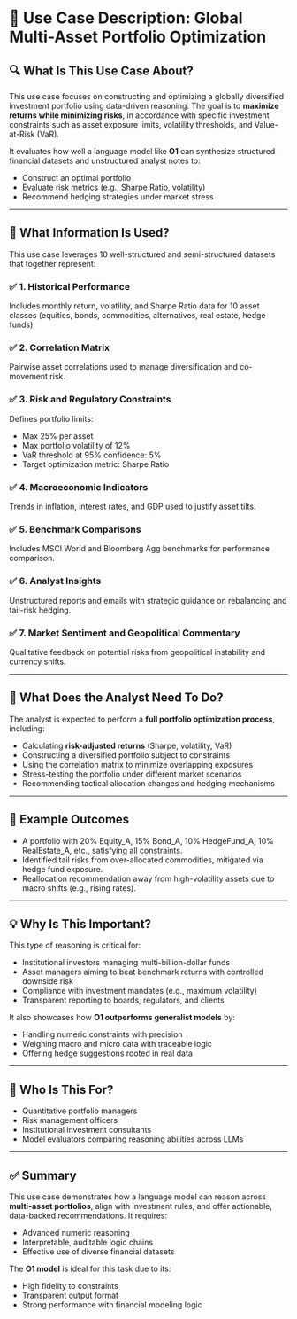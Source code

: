 # 📘 Use Case Description: Global Multi-Asset Portfolio Optimization

## 🔍 What Is This Use Case About?

This use case focuses on constructing and optimizing a globally diversified investment portfolio using data-driven reasoning. The goal is to **maximize returns while minimizing risks**, in accordance with specific investment constraints such as asset exposure limits, volatility thresholds, and Value-at-Risk (VaR).

It evaluates how well a language model like **O1** can synthesize structured financial datasets and unstructured analyst notes to:
- Construct an optimal portfolio
- Evaluate risk metrics (e.g., Sharpe Ratio, volatility)
- Recommend hedging strategies under market stress

---

## 🧰 What Information Is Used?

This use case leverages 10 well-structured and semi-structured datasets that together represent:

### ✅ 1. Historical Performance
Includes monthly return, volatility, and Sharpe Ratio data for 10 asset classes (equities, bonds, commodities, alternatives, real estate, hedge funds).

### ✅ 2. Correlation Matrix
Pairwise asset correlations used to manage diversification and co-movement risk.

### ✅ 3. Risk and Regulatory Constraints
Defines portfolio limits:
- Max 25% per asset
- Max portfolio volatility of 12%
- VaR threshold at 95% confidence: 5%
- Target optimization metric: Sharpe Ratio

### ✅ 4. Macroeconomic Indicators
Trends in inflation, interest rates, and GDP used to justify asset tilts.

### ✅ 5. Benchmark Comparisons
Includes MSCI World and Bloomberg Agg benchmarks for performance comparison.

### ✅ 6. Analyst Insights
Unstructured reports and emails with strategic guidance on rebalancing and tail-risk hedging.

### ✅ 7. Market Sentiment and Geopolitical Commentary
Qualitative feedback on potential risks from geopolitical instability and currency shifts.

---

## 🧠 What Does the Analyst Need To Do?

The analyst is expected to perform a **full portfolio optimization process**, including:

- Calculating **risk-adjusted returns** (Sharpe, volatility, VaR)
- Constructing a diversified portfolio subject to constraints
- Using the correlation matrix to minimize overlapping exposures
- Stress-testing the portfolio under different market scenarios
- Recommending tactical allocation changes and hedging mechanisms

---

## 🎯 Example Outcomes

- A portfolio with 20% Equity_A, 15% Bond_A, 10% HedgeFund_A, 10% RealEstate_A, etc., satisfying all constraints.
- Identified tail risks from over-allocated commodities, mitigated via hedge fund exposure.
- Reallocation recommendation away from high-volatility assets due to macro shifts (e.g., rising rates).

---

## 💡 Why Is This Important?

This type of reasoning is critical for:
- Institutional investors managing multi-billion-dollar funds
- Asset managers aiming to beat benchmark returns with controlled downside risk
- Compliance with investment mandates (e.g., maximum volatility)
- Transparent reporting to boards, regulators, and clients

It also showcases how **O1 outperforms generalist models** by:
- Handling numeric constraints with precision
- Weighing macro and micro data with traceable logic
- Offering hedge suggestions rooted in real data

---

## 👤 Who Is This For?

- Quantitative portfolio managers
- Risk management officers
- Institutional investment consultants
- Model evaluators comparing reasoning abilities across LLMs

---

## ✅ Summary

This use case demonstrates how a language model can reason across **multi-asset portfolios**, align with investment rules, and offer actionable, data-backed recommendations. It requires:
- Advanced numeric reasoning
- Interpretable, auditable logic chains
- Effective use of diverse financial datasets

The **O1 model** is ideal for this task due to its:
- High fidelity to constraints
- Transparent output format
- Strong performance with financial modeling logic

